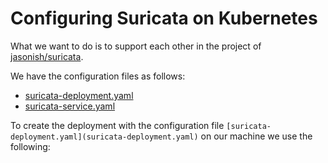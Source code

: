 # Configuring Suricata on Kubernetes

What we want to do is to support each other in the project of [jasonish/suricata](https://github.com/jasonish/docker-suricata).

We have the configuration files as follows:

- [suricata-deployment.yaml](suricata-deployment.yaml)
- [suricata-service.yaml](suricata-service.yaml)

To create the deployment with the configuration file ``[suricata-deployment.yaml](suricata-deployment.yaml)`` on our machine we use the following:

